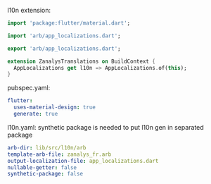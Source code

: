 l10n extension:
```dart
import 'package:flutter/material.dart';

import 'arb/app_localizations.dart';

export 'arb/app_localizations.dart';

extension ZanalysTranslations on BuildContext {
  AppLocalizations get l10n => AppLocalizations.of(this);
}
```

pubspec.yaml:
```yaml
flutter:
  uses-material-design: true
  generate: true
```

l10n.yaml:
synthetic package is needed to put l10n gen in separated package
```yaml
arb-dir: lib/src/l10n/arb
template-arb-file: zanalys_fr.arb
output-localization-file: app_localizations.dart
nullable-getter: false
synthetic-package: false
```